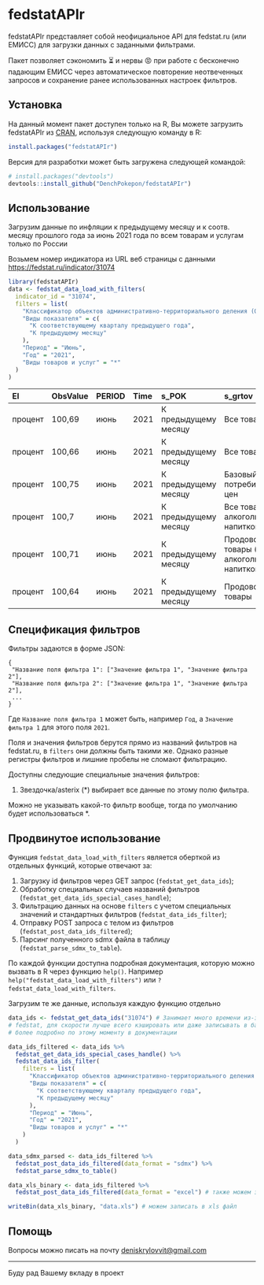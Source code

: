 
<!-- README.md is generated from README.Rmd. Please edit that file -->

# fedstatAPIr

<!-- badges: start -->

<!-- badges: end -->

fedstatAPIr представляет собой неофициальное API для fedstat.ru (или
ЕМИСС) для загрузки данных с заданными фильтрами.

Пакет позволяет сэкономить ⏳ и нервы 😡 при работе с бесконечно падающим
ЕМИСС через автоматическое повторение неотвеченных запросов и
сохранение ранее использованных настроек фильтров.

## Установка

На данный момент пакет доступен только на R, Вы можете загрузить
fedstatAPIr из [CRAN](https://CRAN.R-project.org), используя следующую
команду в R:

``` r
install.packages("fedstatAPIr")
```

Версия для разработки может быть загружена следующей командой:

``` r
# install.packages("devtools")
devtools::install_github("DenchPokepon/fedstatAPIr")
```

## Использование

Загрузим данные по инфляции к предыдущему месяцу и к соотв. месяцу
прошлого года за июнь 2021 года по всем товарам и услугам только
по России

Возьмем номер индикатора из URL веб страницы с данными
<https://fedstat.ru/indicator/31074>

``` r
library(fedstatAPIr)
data <- fedstat_data_load_with_filters(
  indicator_id = "31074",
  filters = list(
    "Классификатор объектов административно-территориального деления (ОКАТО)" = "Российская Федерация",
    "Виды показателя" = c(
      "К соответствующему кварталу предыдущего года",
      "К предыдущему месяцу"
    ),
    "Период" = "Июнь",
    "Год" = "2021",
    "Виды товаров и услуг" = "*"
  )
)
```

| EI      | ObsValue | PERIOD | Time | s\_POK               | s\_grtov                                            | s\_OKATO             | s\_OKATO\_code | s\_POK\_code | s\_grtov\_code |
| :------ | :------- | :----- | :--- | :------------------- | :-------------------------------------------------- | :------------------- | :------------- | :----------- | :------------- |
| процент | 100,69   | июнь   | 2021 | К предыдущему месяцу | Все товары и услуги                                 | Российская Федерация | 643            | 44           | 1              |
| процент | 100,66   | июнь   | 2021 | К предыдущему месяцу | Все товары                                          | Российская Федерация | 643            | 44           | 2              |
| процент | 100,75   | июнь   | 2021 | К предыдущему месяцу | Базовый индекс потребительских цен                  | Российская Федерация | 643            | 44           | 3              |
| процент | 100,7    | июнь   | 2021 | К предыдущему месяцу | Все товары (без алкогольных напитков)               | Российская Федерация | 643            | 44           | 4              |
| процент | 100,71   | июнь   | 2021 | К предыдущему месяцу | Продовольственные товары (без алкогольных напитков) | Российская Федерация | 643            | 44           | 5              |
| процент | 100,64   | июнь   | 2021 | К предыдущему месяцу | Продовольственные товары                            | Российская Федерация | 643            | 44           | 6              |

## Спецификация фильтров

Фильтры задаются в форме JSON:

``` json_example
{
 "Название поля фильтра 1": ["Значение фильтра 1", "Значение фильтра 2"],
 "Название поля фильтра 2": ["Значение фильтра 1", "Значение фильтра 2"],
 ...
}
```

Где `Название поля фильтра 1` может быть, например `Год`, а `Значение
фильтра 1` для этого поля `2021`.

Поля и значения фильтров берутся прямо из названий фильтров на
fedstat.ru, в `filters` они должны быть такими же. Однако разные
регистры фильтров и лишние пробелы не сломают фильтрацию.

Доступны следующие специальные значения фильтров:

1.  Звездочка/asterix (\*) выбирает все данные по этому полю фильтра.

Можно не указывать какой-то фильтр вообще, тогда по умолчанию будет
использоваться \*.

## Продвинутое использование

Функция `fedstat_data_load_with_filters` является оберткой из отдельных
функций, которые отвечают за:

1.  Загрузку id фильтров через GET запрос (`fedstat_get_data_ids`);
2.  Обработку специальных случаев названий фильтров
    (`fedstat_get_data_ids_special_cases_handle`);
3.  Фильтрацию данных на основе `filters` с учетом специальных значений
    и стандартных фильтров (`fedstat_data_ids_filter`);
4.  Отправку POST запроса с телом из фильтров
    (`fedstat_post_data_ids_filtered`);
5.  Парсинг полученного sdmx файла в таблицу
    (`fedstat_parse_sdmx_to_table`).

По каждой функции доступна подробная документация, которую можно вызвать
в R через функцию `help()`. Например
`help("fedstat_data_load_with_filters")` или
`?fedstat_data_load_with_filters`.

Загрузим те же данные, используя каждую функцию отдельно

``` r
data_ids <- fedstat_get_data_ids("31074") # Занимает много времени из-за лагов
# fedstat, для скорости лучше всего кэшировать или даже записывать в базу данных,
# более подробно по этому моменту в документации

data_ids_filtered <- data_ids %>%
  fedstat_get_data_ids_special_cases_handle() %>%
  fedstat_data_ids_filter(
    filters = list(
      "Классификатор объектов административно-территориального деления (ОКАТО)" = "Российская Федерация",
      "Виды показателя" = c(
        "К соответствующему кварталу предыдущего года",
        "К предыдущему месяцу"
      ),
      "Период" = "Июнь",
      "Год" = "2021",
      "Виды товаров и услуг" = "*"
    )
  )

data_sdmx_parsed <- data_ids_filtered %>%
  fedstat_post_data_ids_filtered(data_format = "sdmx") %>%
  fedstat_parse_sdmx_to_table()

data_xls_binary <- data_ids_filtered %>%
  fedstat_post_data_ids_filtered(data_format = "excel") # также можем загружать excel

writeBin(data_xls_binary, "data.xls") # можем записать в xls файл
```

## Помощь

Вопросы можно писать на почту <deniskrylovvit@gmail.com>

-----

Буду рад Вашему вкладу в проект
